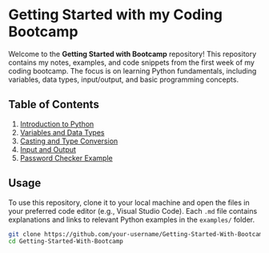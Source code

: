 # Getting Started with my Coding Bootcamp

Welcome to the **Getting Started with Bootcamp** repository! This repository contains my notes, examples, and code snippets from the first week of my coding bootcamp. The focus is on learning Python fundamentals, including variables, data types, input/output, and basic programming concepts.

## Table of Contents

1. [Introduction to Python](01-introduction.md)
2. [Variables and Data Types](02-variables.md)
3. [Casting and Type Conversion](03-casting.md)
4. [Input and Output](04-input-output.md)
5. [Password Checker Example](05-password-checker.md)

## Usage

To use this repository, clone it to your local machine and open the files in your preferred code editor (e.g., Visual Studio Code). Each `.md` file contains explanations and links to relevant Python examples in the `examples/` folder.

```bash
git clone https://github.com/your-username/Getting-Started-With-Bootcamp.git
cd Getting-Started-With-Bootcamp
